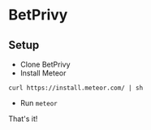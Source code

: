 BetPrivy
========

Setup
-----
* Clone BetPrivy
* Install Meteor
```
curl https://install.meteor.com/ | sh
```
* Run `meteor`
 
That's it! 